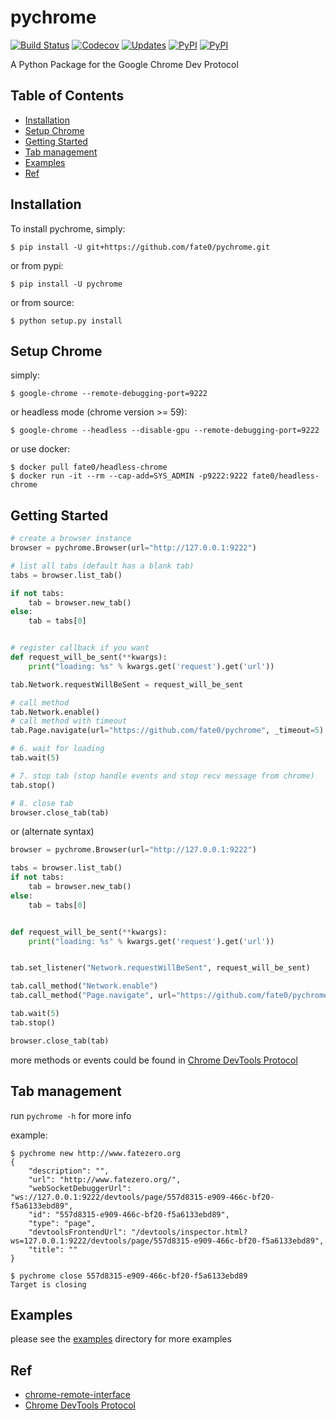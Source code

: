 # pychrome

[![Build Status](https://travis-ci.org/fate0/pychrome.svg?branch=master)](https://travis-ci.org/fate0/pychrome)
[![Codecov](https://img.shields.io/codecov/c/github/codecov/example-python.svg)](https://codecov.io/gh/fate0/pychrome)
[![Updates](https://pyup.io/repos/github/fate0/pychrome/shield.svg)](https://pyup.io/repos/github/fate0/pychrome/)
[![PyPI](https://img.shields.io/pypi/v/pychrome.svg)](https://pypi.python.org/pypi/pychrome)
[![PyPI](https://img.shields.io/pypi/pyversions/pychrome.svg)](https://github.com/fate0/pychrome)

A Python Package for the Google Chrome Dev Protocol

## Table of Contents

* [Installation](#installation)
* [Setup Chrome](#setup-chrome)
* [Getting Started](#getting-started)
* [Tab management](#tab-management)
* [Examples](#examples)
* [Ref](#ref)


## Installation

To install pychrome, simply:

```
$ pip install -U git+https://github.com/fate0/pychrome.git
```

or from pypi:

```
$ pip install -U pychrome
```

or from source:

```
$ python setup.py install
```

## Setup Chrome

simply:

```
$ google-chrome --remote-debugging-port=9222
```

or headless mode (chrome version >= 59):

```
$ google-chrome --headless --disable-gpu --remote-debugging-port=9222
```

or use docker:

```
$ docker pull fate0/headless-chrome
$ docker run -it --rm --cap-add=SYS_ADMIN -p9222:9222 fate0/headless-chrome
```

## Getting Started

``` python
# create a browser instance
browser = pychrome.Browser(url="http://127.0.0.1:9222")

# list all tabs (default has a blank tab)
tabs = browser.list_tab()

if not tabs:
    tab = browser.new_tab()
else:
    tab = tabs[0]


# register callback if you want
def request_will_be_sent(**kwargs):
    print("loading: %s" % kwargs.get('request').get('url'))

tab.Network.requestWillBeSent = request_will_be_sent

# call method
tab.Network.enable()
# call method with timeout
tab.Page.navigate(url="https://github.com/fate0/pychrome", _timeout=5)

# 6. wait for loading
tab.wait(5)

# 7. stop tab (stop handle events and stop recv message from chrome)
tab.stop()

# 8. close tab
browser.close_tab(tab)

```

or (alternate syntax)

``` python
browser = pychrome.Browser(url="http://127.0.0.1:9222")

tabs = browser.list_tab()
if not tabs:
    tab = browser.new_tab()
else:
    tab = tabs[0]


def request_will_be_sent(**kwargs):
    print("loading: %s" % kwargs.get('request').get('url'))


tab.set_listener("Network.requestWillBeSent", request_will_be_sent)

tab.call_method("Network.enable")
tab.call_method("Page.navigate", url="https://github.com/fate0/pychrome", _timeout=5)

tab.wait(5)
tab.stop()

browser.close_tab(tab)
```

more methods or events could be found in
[Chrome DevTools Protocol](https://chromedevtools.github.io/devtools-protocol/tot/)


## Tab management

run `pychrome -h` for more info

example:
```
$ pychrome new http://www.fatezero.org
{
    "description": "",
    "url": "http://www.fatezero.org/",
    "webSocketDebuggerUrl": "ws://127.0.0.1:9222/devtools/page/557d8315-e909-466c-bf20-f5a6133ebd89",
    "id": "557d8315-e909-466c-bf20-f5a6133ebd89",
    "type": "page",
    "devtoolsFrontendUrl": "/devtools/inspector.html?ws=127.0.0.1:9222/devtools/page/557d8315-e909-466c-bf20-f5a6133ebd89",
    "title": ""
}

$ pychrome close 557d8315-e909-466c-bf20-f5a6133ebd89
Target is closing
```

## Examples

please see the [examples](http://github.com/fate0/pychrome/blob/master/examples) directory for more examples


## Ref

* [chrome-remote-interface](https://github.com/cyrus-and/chrome-remote-interface/)
* [Chrome DevTools Protocol](https://chromedevtools.github.io/devtools-protocol/tot/)
